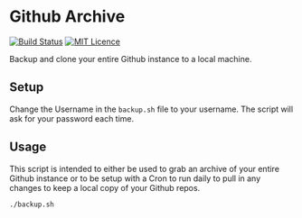 # Github Archive

[![Build Status](https://travis-ci.org/Justintime50/github-archive.svg?branch=master)](https://travis-ci.org/Justintime50/github-archive)
[![MIT Licence](https://badges.frapsoft.com/os/mit/mit.svg?v=103)](https://opensource.org/licenses/mit-license.php)

Backup and clone your entire Github instance to a local machine.

## Setup

Change the Username in the `backup.sh` file to your username. The script will ask for your password each time.

## Usage

This script is intended to either be used to grab an archive of your entire Github instance or to be setup with a Cron to run daily to pull in any changes to keep a local copy of your Github repos.

```bash
./backup.sh
```
